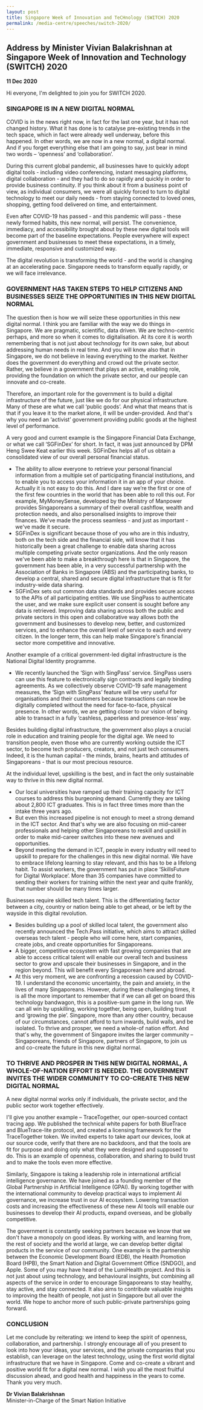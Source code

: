 ```yaml
---
layout: post
title: Singapore Week of Innovation and TeCHnology (SWITCH) 2020
permalink: /media-centre/speeches/switch-2020/
---
```

## Address by Minister Vivian Balakrishnan at Singapore Week of Innovation and Technology (SWITCH) 2020

**11 Dec 2020**

Hi everyone, I'm delighted to join you for SWITCH 2020.

### SINGAPORE IS IN A NEW DIGITAL NORMAL

COVID is in the news right now, in fact for the last one year, but it has not changed history. What it has done is to catalyse pre-existing trends in the tech space, which in fact were already well underway, before this happened. In other words, we are now in a new normal, a digital normal. And if you forget everything else that I am going to say, just bear in mind two words – ‘openness’ and ‘collaboration’.

During this current global pandemic, all businesses have to quickly adopt digital tools - including video conferencing, instant messaging platforms, digital collaboration - and they had to do so rapidly and quickly in order to provide business continuity. If you think about it from a business point of view, as individual consumers, we were all quickly forced to turn to digital technology to meet our daily needs - from staying connected to loved ones, shopping, getting food delivered on time, and entertainment.

Even after COVID-19 has passed - and this pandemic will pass - these newly formed habits, this new normal, will persist. The convenience, immediacy, and accessibility brought about by these new digital tools will become part of the baseline expectations. People everywhere will expect government and businesses to meet these expectations, in a timely, immediate, responsive and customized way.

The digital revolution is transforming the world - and the world is changing at an accelerating pace. Singapore needs to transform equally rapidly, or we will face irrelevance.

### GOVERNMENT HAS TAKEN STEPS TO HELP CITIZENS AND BUSINESSES SEIZE THE OPPORTUNITIES IN THIS NEW DIGITAL NORMAL

The question then is how we will seize these opportunities in this new digital normal. I think you are familiar with the way we do things in Singapore. We are pragmatic, scientific, data driven. We are techno-centric perhaps, and more so when it comes to digitalisation. At its core it is worth remembering that is not just about technology for its own sake, but about addressing human needs in real time. And you will know also that in Singapore, we do not believe in leaving everything to the market. Neither does the government do everything and crowd out the private sector. Rather, we believe in a government that plays an active, enabling role, providing the foundation on which the private sector, and our people can innovate and co-create.

Therefore, an important role for the government is to build a digital infrastructure of the future, just like we do for our physical infrastructure. Many of these are what we call ‘public goods’. And what that means that is that if you leave it to the market alone, it will be under-provided. And that's why you need an ‘activist’ government providing public goods at the highest level of performance.

A very good and current example is the Singapore Financial Data Exchange, or what we call ‘SGFinDex’ for short. In fact, it was just announced by DPM Heng Swee Keat earlier this week. SGFinDex helps all of us obtain a consolidated view of our overall personal financial status.
  * The ability to allow everyone to retrieve your personal financial information from a multiple set of participating financial institutions, and to enable you to access your information it in an app of your choice. Actually it is not easy to do this. And I dare say we’re the first or one of the first few countries in the world that has been able to roll this out. For example, MyMoneySense, developed by the Ministry of Manpower provides Singaporeans a summary of their overall cashflow, wealth and protection needs, and also personalised insights to improve their finances. We've made the process seamless - and just as important - we've made it secure.
  * SGFinDex is significant because those of you who are in this industry, both on the tech side and the financial side, will know that it has historically been a great challenge to enable data sharing across multiple competing private sector organizations. And the only reason we've been able to make a breakthrough here is that in Singapore, the government has been able, in a very successful partnership with the Association of Banks in Singapore (ABS) and the participating banks, to develop a central, shared and secure digital infrastructure that is fit for industry-wide data sharing.
  * SGFinDex sets out common data standards and provides secure access to the APIs of all participating entities. We use SingPass to authenticate the user, and we make sure explicit user consent is sought before any data is retrieved. Improving data sharing across both the public and private sectors in this open and collaborative way allows both the government and businesses to develop new, better, and customized services, and to enhance the overall level of service to each and every citizen. In the longer term, this can help make Singapore's financial sector more competitive and innovative.
    
Another example of a critical government-led digital infrastructure is the National Digital Identity programme.
  * We recently launched the ‘Sign with SingPass’ service. SingPass users can use this feature to electronically sign contracts and legally binding agreements. As we collectively observe COVID-19 safe management measures, the ‘Sign with SingPass’ feature will be very useful for organisations and their customers because transactions can now be digitally completed without the need for face-to-face, physical presence. In other words, we are getting closer to our vision of being able to transact in a fully ‘cashless, paperless and presence-less’ way.
    
Besides building digital infrastructure, the government also plays a crucial role in education and training people for the digital age. We need to transition people, even those who are currently working outside the ICT sector, to become tech producers, creators, and not just tech consumers. Indeed, it is the human capital - the minds, brains, hearts and attitudes of Singaporeans - that is our most precious resource.

At the individual level, upskilling is the best, and in fact the only sustainable way to thrive in this new digital normal.
  * Our local universities have ramped up their training capacity for ICT courses to address this burgeoning demand. Currently they are taking about 2,800 ICT graduates. This is in fact three times more than the intake three years ago.
  * But even this increased pipeline is not enough to meet a strong demand in the ICT sector. And that's why we are also focusing on mid-career professionals and helping other Singaporeans to reskill and upskill in order to make mid-career switches into these new avenues and opportunities.
  * Beyond meeting the demand in ICT, people in every industry will need to upskill to prepare for the challenges in this new digital normal. We have to embrace lifelong learning to stay relevant, and this has to be a lifelong habit. To assist workers, the government has put in place ‘SkillsFuture for Digital Workplace’. More than 35 companies have committed to sending their workers for training within the next year and quite frankly, that number should be many times larger.
    
Businesses require skilled tech talent. This is the differentiating factor between a city, country or nation being able to get ahead, or be left by the wayside in this digital revolution.
  * Besides building up a pool of skilled local talent, the government also recently announced the Tech.Pass initiative, which aims to attract skilled overseas tech talent - people who will come here, start companies, create jobs, and create opportunities for Singaporeans.
  * A bigger, competitive ecosystem with fast growing companies that are able to access critical talent will enable our overall tech and business sector to grow and upscale their businesses in Singapore, and in the region beyond. This will benefit every Singaporean here and abroad.
  * At this very moment, we are confronting a recession caused by COVID-19. I understand the economic uncertainty, the pain and anxiety, in the lives of many Singaporeans. However, during these challenging times, it is all the more important to remember that if we can all get on board this technology bandwagon, this is a positive-sum game in the long run. We can all win by upskilling, working together, being open, building trust and ‘growing the pie’. Singapore, more than any other country, because of our circumstances, cannot afford to turn inwards, build walls, and be isolated. To thrive and prosper, we need a whole-of nation effort. And that's why, the government of Singapore invites the larger community – Singaporeans, friends of Singapore, partners of Singapore, to join us and co-create the future in this new digital normal.
    
### TO THRIVE AND PROSPER IN THIS NEW DIGITAL NORMAL, A WHOLE-OF-NATION EFFORT IS NEEDED. THE GOVERNMENT INVITES THE WIDER COMMUNITY TO CO-CREATE THIS NEW DIGITAL NORMAL

A new digital normal works only if individuals, the private sector, and the public sector work together effectively.

I'll give you another example – TraceTogether, our open-sourced contact tracing app. We published the technical white papers for both BlueTrace and BlueTrace-lite protocol, and created a licensing framework for the TraceTogether token. We invited experts to take apart our devices, look at our source code, verify that there are no backdoors, and that the tools are fit for purpose and doing only what they were designed and supposed to do. This is an example of openness, collaboration, and sharing to build trust and to make the tools even more effective.

Similarly, Singapore is taking a leadership role in international artificial intelligence governance. We have joined as a founding member of the Global Partnership in Artificial Intelligence (GPAI). By working together with the international community to develop practical ways to implement AI governance, we increase trust in our AI ecosystem. Lowering transaction costs and increasing the effectiveness of these new AI tools will enable our businesses to develop their AI products, expand overseas, and be globally competitive.

The government is constantly seeking partners because we know that we don't have a monopoly on good ideas. By working with, and learning from, the rest of society and the world at large, we can develop better digital products in the service of our community. One example is the partnership between the Economic Development Board (EDB), the Health Promotion Board (HPB), the Smart Nation and Digital Government Office (SNDGO), and Apple. Some of you may have heard of the LumiHealth project. And this is not just about using technology, and behavioural insights, but combining all aspects of the service in order to encourage Singaporeans to stay healthy, stay active, and stay connected. It also aims to contribute valuable insights to improving the health of people, not just in Singapore but all over the world. We hope to anchor more of such public-private partnerships going forward.

### CONCLUSION

Let me conclude by reiterating: we intend to keep the spirit of openness, collaboration, and partnership. I strongly encourage all of you present to look into how your ideas, your services, and the private companies that you establish, can leverage on the latest technology, using the first world digital infrastructure that we have in Singapore. Come and co-create a vibrant and positive world fit for a digital new normal. I wish you all the most fruitful discussion ahead, and good health and happiness in the years to come. Thank you very much.

**Dr Vivian Balakrishnan**<br>
Minister-in-Charge of the Smart Nation Initiative